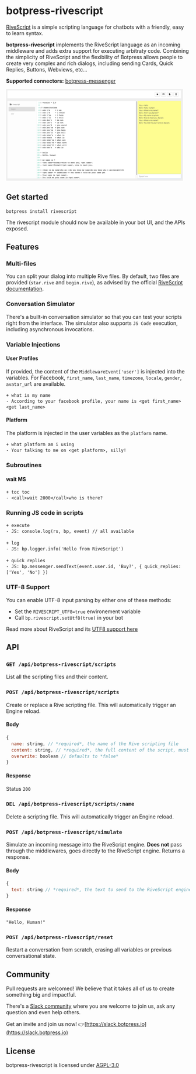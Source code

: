 # botpress-rivescript

[RiveScript](https://www.rivescript.com/) is a simple scripting language for chatbots with a friendly, easy to learn syntax.

**botpress-rivescript** implements the RiveScript language as an incoming middleware and adds extra support for executing arbitraty code. Combining the simplicity of RiveScript and the flexibility of Botpress allows people to create very complex and rich dialogs, including sending Cards, Quick Replies, Buttons, Webviews, etc...

**Supported connectors:** [botpress-messenger](https://github.com/botpress/botpress-messenger)

<img src='/assets/screenshot-rivescript.png' height='250px'>

## Get started

```
botpress install rivescript
```

The rivescript module should now be available in your bot UI, and the APIs exposed.

## Features

### Multi-files

You can split your dialog into multiple Rive files. By default, two files are provided (`star.rive` and `begin.rive`), as advised by the official [RiveScript documentation](https://www.rivescript.com/docs/tutorial#catch-all-trigger).

### Conversation Simulator

There's a built-in conversation simulator so that you can test your scripts right from the interface. The simulator also supports `JS Code` execution, including asynchronous invocations.

### Variable Injections

#### User Profiles

If provided, the content of the `MiddlewareEvent['user']` is injected into the variables.
For Facebook, `first_name`, `last_name`, `timezone`, `locale`, `gender`, `avatar_url` are available.

```
+ what is my name
- According to your facebook profile, your name is <get first_name> <get last_name>
```

#### Platform

The platform is injected in the user variables as the `platform` name.

```
+ what platform am i using
- Your talking to me on <get platform>, silly!
```

### Subroutines

#### <call>wait MS</call>

```
+ toc toc
- <call>wait 2000</call>who is there?
```

### Running JS code in scripts

```
+ execute
- JS: console.log(rs, bp, event) // all available

+ log
- JS: bp.logger.info('Hello from RiveScript')

+ quick replies
- JS: bp.messenger.sendText(event.user.id, 'Buy?', { quick_replies: ['Yes', 'No'] })
```

### UTF-8 Support

You can enable UTF-8 input parsing by either one of these methods:

- Set the `RIVESCRIPT_UTF8=true` environement variable
- Call `bp.rivescript.setUtf8(true)` in your bot

Read more about RiveScript and its [UTF8 support here](https://github.com/aichaos/rivescript-js#utf-8-support)

## API

### `GET /api/botpress-rivescript/scripts`

List all the scripting files and their content.

### `POST /api/botpress-rivescript/scripts`

Create or replace a Rive scripting file. This will automatically trigger an Engine reload.

#### Body

```js
{
  name: string, // *required*, the name of the Rive scripting file
  content: string, // *required*, the full content of the script, must be valid RiveScript language
  overwrite: boolean // defaults to *false*
}
```

#### Response

Status `200`

### `DEL /api/botpress-rivescript/scripts/:name`

Delete a scripting file. This will automatically trigger an Engine reload.

### `POST /api/botpress-rivescript/simulate`

Simulate an incoming message into the RiveScript engine. **Does not** pass through the middlewares, goes directly to the RiveScript engine. Returns a response.

#### Body

```js
{
  text: string // *required*, the text to send to the RiveScript engine
}
```

#### Response

```
"Hello, Human!"
```

### `POST /api/botpress-rivescript/reset`

Restart a conversation from scratch, erasing all variables or previous conversational state.

## Community

Pull requests are welcomed! We believe that it takes all of us to create something big and impactful.

There's a [Slack community](https://slack.botpress.io) where you are welcome to join us, ask any question and even help others.

Get an invite and join us now! 👉[https://slack.botpress.io](https://slack.botpress.io)

## License

botpress-rivescript is licensed under [AGPL-3.0](/LICENSE)
